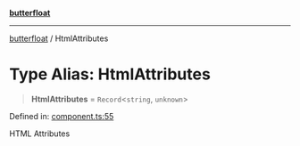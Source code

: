 [**butterfloat**](../README.md)

***

[butterfloat](../globals.md) / HtmlAttributes

# Type Alias: HtmlAttributes

> **HtmlAttributes** = `Record`\<`string`, `unknown`\>

Defined in: [component.ts:55](https://github.com/WorldMaker/butterfloat/blob/f0f5f6205e72911354af687f4fb1c543d3ebd586/component.ts#L55)

HTML Attributes

